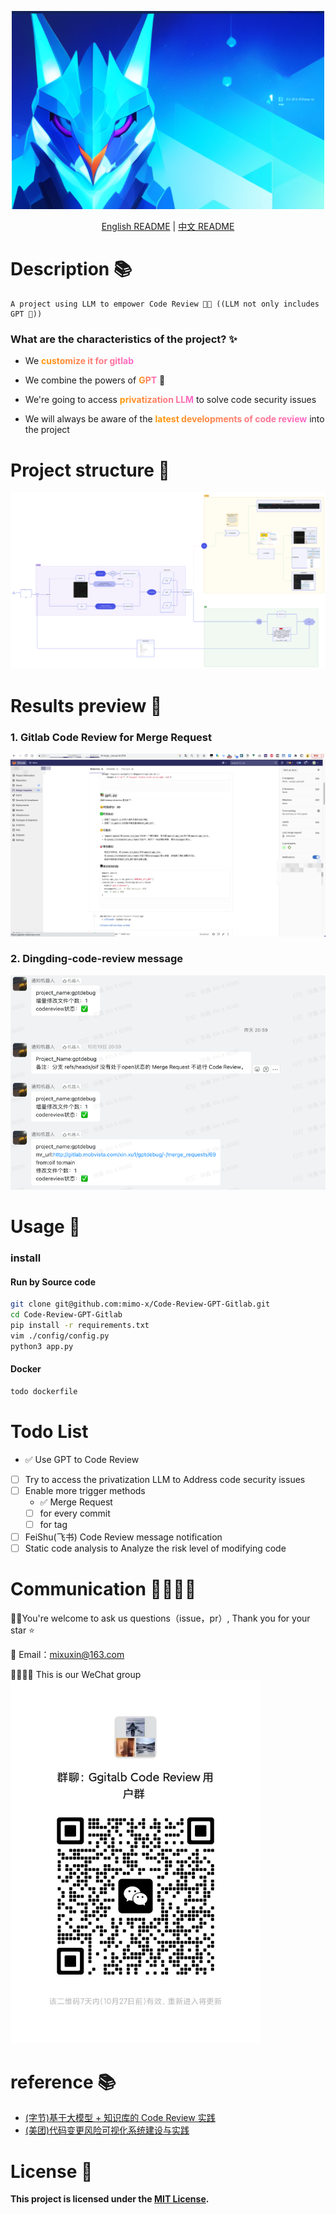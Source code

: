 <p style="text-align:center;">
  <img src="doc/img/log.png" style="width:500px;"/>
</p>


<p align="center">
  <a href="README.en.md">English README</a> | <a href="README.md">中文 README</a>
</p>

# Description 📚
    A project using LLM to empower Code Review 💪🏻 ((LLM not only includes GPT 🎁))

### What are the characteristics of the project? ✨
* We <span style="background-image: linear-gradient(to right, #ff9900, #ff66cc);-webkit-background-clip: text;color: transparent;font-weight: bold;">customize it for gitlab</span>
 
* We combine the powers of <span style="background-image: linear-gradient(to right, #ff9900, #ff66cc);-webkit-background-clip: text;color: transparent;font-weight: bold;">GPT</span> 🚀

* We're going to access <span style="background-image: linear-gradient(to right, #ff9900, #ff66cc);-webkit-background-clip: text;color: transparent;font-weight: bold;">privatization LLM</span>
 to solve code security issues
* We will always be aware of the <span style="background-image: linear-gradient(to right, #ff9900, #ff66cc);-webkit-background-clip: text;color: transparent;font-weight: bold;">latest developments of code review</span>
 into the project

# Project structure 🚗
![img.png](./doc/img/project_framework.png)


# Results preview 🌈

### 1. Gitlab Code Review for Merge Request
![img.png](doc/img/gpt_code_review_gitlab.png)

### 2. Dingding-code-review message 
![img.png](doc/img/img.png)


# Usage 📖

### install
#### Run by Source code

```bash
git clone git@github.com:mimo-x/Code-Review-GPT-Gitlab.git
cd Code-Review-GPT-Gitlab
pip install -r requirements.txt
vim ./config/config.py 
python3 app.py
```
#### Docker

```bash
todo dockerfile
```


# Todo List

- ✅ Use GPT to Code Review
- [ ] Try to access the privatization LLM to Address code security issues
- [ ] Enable more trigger methods
  - ✅ Merge Request
  - [ ] for every commit
  - [ ] for tag
- [ ] FeiShu(飞书) Code Review message notification
- [ ] Static code analysis to Analyze the risk level of modifying code

# Communication 👨‍👨‍👦‍👦
👏🏻You're welcome to ask us questions（issue，pr）, Thank you for your star ⭐️ 

📮 Email：mixuxin@163.com 

👨‍👨‍👦‍👦 This is our WeChat group
<img src="doc/img/wechat.jpg" style="width:400px">

# reference 📚
- [(字节)基于大模型 + 知识库的 Code Review 实践](https://mp.weixin.qq.com/s?__biz=Mzg2ODQ1OTExOA==&mid=2247504479&idx=1&sn=1ec09afbb5b5b9b2aaf151994be5fd27&chksm=cea9655ef9deec48b17cbab05ddd1ab04c86736d8b469eaac6f5a707ca110ce4186e8985ff41&mpshare=1&scene=1&srcid=1011C8l5RmCM2EL4Rpl3wdRy&sharer_shareinfo=96d0a83631aaa25db87709baa250085d&sharer_shareinfo_first=96d0a83631aaa25db87709baa250085d#rd)
- [(美团)代码变更风险可视化系统建设与实践](https://tech.meituan.com/2023/09/22/construction-and-practice-of-code-change-risk-visualization-system.html)


# License 📑
**This project is licensed under the [MIT License](https://chat.openai.com/c/9be6b422-f10c-4379-b152-e756230d54f8#:~:text=%E7%9A%84%E5%AE%8C%E6%95%B4%E6%96%87%E6%9C%AC%EF%BC%9A-,MIT%20License,-%E4%BD%A0%E5%8F%AF%E4%BB%A5%E8%AE%BF%E9%97%AE).**




